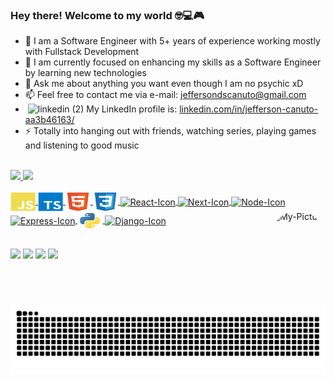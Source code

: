 ### Hey there! Welcome to my world 🤓💻🎮

- 🔭 I am a Software Engineer with 5+ years of experience working mostly with Fullstack Development
- 🌱 I am currently focused on enhancing my skills as a Software Engineer by learning new technologies
- 💬 Ask me about anything you want even though I am no psychic xD
- 📫 Feel free to contact me via e-mail: jeffersondscanuto@gmail.com
-  &nbsp;![linkedin (2)](https://user-images.githubusercontent.com/38267343/189576473-ce6e1250-3901-4dad-9697-8cc01712ddb1.png) My LinkedIn profile is: <a target="_blank" href="https://www.linkedin.com/in/jefferson-canuto-aa3b46163/">linkedin.com/in/jefferson-canuto-aa3b46163/</a>
- ⚡ Totally into hanging out with friends, watching series, playing games and listening to good music

<br />

<!-- GitHub Stats-->
<div align="center" style="display: inline">
  <a href="https://github.com/JeffersonCanuto">
  <img height="160em" src="https://github-readme-stats.vercel.app/api?username=JeffersonCanuto&show_icons=true&theme=blueberry"/>
  <img height="160em" src="https://github-readme-stats.vercel.app/api/top-langs/?username=JeffersonCanuto&layout=compact&langs_count=10&theme=blueberry"/>
</div>

<br />

<div style="display: inline_block"><br>
  <img align="center" alt="Js-Icon" height="30" width="40" src="https://raw.githubusercontent.com/devicons/devicon/master/icons/javascript/javascript-plain.svg">
  <img align="center" alt="Ts-Icon" height="30" width="40" src="https://raw.githubusercontent.com/devicons/devicon/master/icons/typescript/typescript-plain.svg">
  <img align="center" alt="HTML5-Icon" height="30" width="40" src="https://raw.githubusercontent.com/devicons/devicon/master/icons/html5/html5-original.svg">
  <img align="center" alt="CSS3-Icon" height="30" width="40" src="https://raw.githubusercontent.com/devicons/devicon/master/icons/css3/css3-original.svg">
  <img align="center" alt="React-Icon" height="30" width="40" src="https://cdn.jsdelivr.net/gh/devicons/devicon@latest/icons/react/react-original.svg">
  <img align="center" alt="Next-Icon" height="30" width="40" src="https://cdn.jsdelivr.net/gh/devicons/devicon@latest/icons/nextjs/nextjs-original.svg" />
  <img align="center" alt="Node-Icon" height="30" width="40" src="https://cdn.jsdelivr.net/gh/devicons/devicon@latest/icons/nodejs/nodejs-original.svg" />
  <img align="center" alt="Express-Icon" height="30" width="40" src="https://cdn.jsdelivr.net/gh/devicons/devicon@latest/icons/express/express-original.svg" />   
  <img align="center" alt="Python-Icon" height="30" width="40" src="https://raw.githubusercontent.com/devicons/devicon/master/icons/python/python-original.svg">
  <img align="center" alt="Django-Icon" height="30" width="35" src="https://icon-library.com/images/django-icon/django-icon-21.jpg" />
  <img align="right" alt="My-Picture" height="150" style="border-radius:50px;" src="https://cdn.dribbble.com/users/4467980/screenshots/10066515/boy-01_4x.png">
</div>

##

<div>
  <!-- Social Medias -->
  <a href="https://www.linkedin.com/in/jefferson-canuto-aa3b46163/" target="_blank"><img src="https://img.shields.io/badge/-LinkedIn-%230077B5?style=for-the-badge&logo=linkedin&logoColor=white"></a>
  <a href="https://www.instagram.com/itsjefso/" target="_blank"><img src="https://img.shields.io/badge/-Instagram-%23E4405F?style=for-the-badge&logo=instagram&logoColor=white"></a>
  <a href="https://img.shields.io/badge/website-000000?style=for-the-badge&logo=About.me&logoColor=white" target="_blank"><img src="https://img.shields.io/badge/website-000000?style=for-the-badge&logo=About.me&logoColor=white"></a>
  <a href="mailto:jeffersondscanuto@gmail.com" target="_blank"><img src="https://img.shields.io/badge/-Gmail-%23333?style=for-the-badge&logo=gmail&logoColor=white"></a>

  <!-- Snake Animation -->
  <picture>
    <source media="(prefers-color-scheme: dark)" srcset="https://raw.githubusercontent.com/JeffersonCanuto/JeffersonCanuto/output/github-contribution-grid-snake-dark.svg">
    <source media="(prefers-color-scheme: light)" srcset="https://raw.githubusercontent.com/JeffersonCanuto/JeffersonCanuto/output/github-contribution-grid-snake.svg">
    <img alt="grid-snake-animation" src="https://raw.githubusercontent.com/JeffersonCanuto/JeffersonCanuto/output/github-contribution-grid-snake.svg">
  </picture>
</div>
